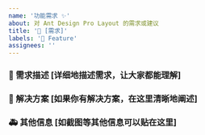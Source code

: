 ```yaml
---
name: '功能需求 ✨'
about: 对 Ant Design Pro Layout 的需求或建议
title: '👑 [需求]'
labels: '👑 Feature'
assignees: ''
---
```


### 🥰 需求描述 [详细地描述需求，让大家都能理解]

### 🧐 解决方案 [如果你有解决方案，在这里清晰地阐述]

### 🚑 其他信息 [如截图等其他信息可以贴在这里]
